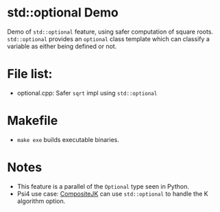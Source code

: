 # std::optional Demo
Demo of `std::optional` feature, using safer computation of square roots. `std::optional` provides an `optional` class template which can classify a variable as either being defined or not.

# File list:
- optional.cpp: Safer `sqrt` impl using `std::optional` 

# Makefile
- `make exe` builds executable binaries.

# Notes
- This feature is a parallel of the `Optional` type seen in Python.
- Psi4 use case: [CompositeJK](https://github.com/davpoolechem/psi4/blob/dpoole34/compositejk-scftype-optional/psi4/src/psi4/libfock/CompositeJK.cc) can use `std::optional` to handle the K algorithm option. 
